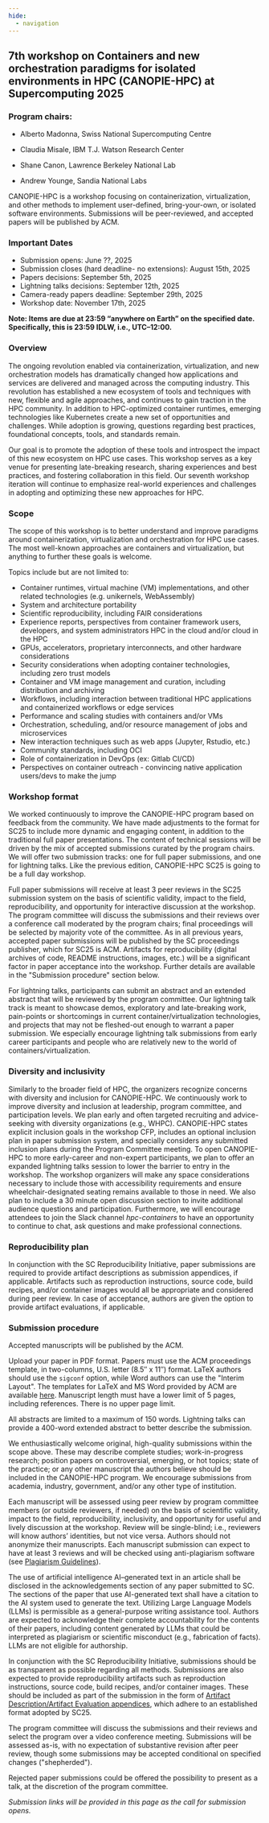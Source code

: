 ```yaml
---
hide:
  - navigation
---
```


## 7th workshop on Containers and new orchestration paradigms for isolated environments in HPC (CANOPIE-HPC) at Supercomputing 2025

### Program chairs:

* Alberto Madonna, Swiss National Supercomputing Centre
* Claudia Misale, IBM T.J. Watson Research Center

* Shane Canon, Lawrence Berkeley National Lab
* Andrew Younge, Sandia National Labs

CANOPIE-HPC is a workshop focusing on containerization, virtualization, and
other methods to implement user-defined, bring-your-own, or isolated software
environments. Submissions will be peer-reviewed, and accepted papers will be
published by ACM.

### Important Dates

* Submission opens:    June ??, 2025
* Submission closes (hard deadline- no extensions):    August 15th, 2025
* Papers decisions:    September 5th, 2025
* Lightning talks decisions:  September 12th, 2025
* Camera-ready papers deadline:    September 29th, 2025
* Workshop date:    November 17th, 2025

**Note: Items are due at 23:59 “anywhere on Earth” on the specified date. Specifically, this is 23:59 IDLW, i.e., UTC–12:00.**

### Overview

The ongoing revolution enabled via containerization, virtualization, and new 
orchestration models has dramatically changed how applications and services are 
delivered and managed across the computing industry.
This revolution has established a new ecosystem of tools and techniques with new,
flexible and agile approaches, and continues to gain traction in the HPC community. 
In addition to HPC-optimized container runtimes, emerging technologies like 
Kubernetes create a new set of opportunities and challenges. 
While adoption is growing, questions regarding best practices, foundational
concepts, tools, and standards remain.

Our goal is to promote the adoption of these tools and introspect the impact of this
new ecosystem on HPC use cases.
This workshop serves as a key venue for presenting late-breaking research, sharing
experiences and best practices, and fostering collaboration in this field.
Our seventh workshop iteration will continue to emphasize real-world experiences
and challenges in adopting and optimizing these new approaches for HPC.


### Scope

The scope of this workshop is to better understand and improve paradigms
around containerization, virtualization and orchestration for HPC use cases.
The most well-known approaches are containers and virtualization, but anything
to further these goals is welcome.

Topics include but are not limited to:

* Container runtimes, virtual machine (VM) implementations, and other related technologies
  (e.g. unikernels, WebAssembly)
* System and architecture portability
* Scientific reproducibility, including FAIR considerations 
* Experience reports, perspectives from container framework users, developers,
  and system administrators HPC in the cloud and/or cloud in the HPC
* GPUs, accelerators, proprietary interconnects, and other hardware considerations
* Security considerations when adopting container technologies, including zero trust models
* Container and VM image management and curation, including distribution and archiving
* Workflows, including interaction between traditional HPC applications 
  and containerized workflows or edge services
* Performance and scaling studies with containers and/or VMs
* Orchestration, scheduling, and/or resource management of jobs and microservices
* New interaction techniques such as web apps (Jupyter, Rstudio, etc.)
* Community standards, including OCI 
* Role of containerization in DevOps (ex: Gitlab CI/CD) 
* Perspectives on container outreach - convincing native application users/devs to make the jump


### Workshop format

We worked continuously to improve the CANOPIE-HPC program based on feedback 
from the community. We have made adjustments to the format for SC25 to include
more dynamic and engaging content, in addition to the traditional full paper
presentations. The content of technical sessions will be driven by the mix of
accepted submissions curated by the program chairs. We will offer two submission
tracks: one for full paper submissions, and one for lightning talks. Like the previous edition, CANOPIE-HPC SC25 is going to be a full day workshop. 

Full paper submissions will receive at least 3 peer reviews in the SC25 
submission system on the basis of scientific validity, impact to the field,
reproducibility, and opportunity for interactive discussion at the workshop.
The program committee will discuss the submissions and their reviews over a
conference call moderated by the program chairs; final proceedings will be
selected by majority vote of the committee. As in all previous years, accepted
paper submissions will be published by the SC proceedings publisher, which for
SC25 is ACM. Artifacts for reproducibility (digital archives of code, 
README instructions, images, etc.) will be a significant factor in paper 
acceptance into the workshop. Further details are available in the 
"Submission procedure" section below.


For lightning talks, participants can submit an abstract and an extended 
abstract that will be reviewed by the program committee. Our lightning talk 
track is meant to showcase demos, exploratory and late-breaking work, 
pain-points or shortcomings in current container/virtualization technologies, 
and projects that may not be fleshed-out enough to warrant a paper submission. 
We especially encourage lightning talk submissions from early career participants
and people who are relatively new to the world of containers/virtualization.

### Diversity and inclusivity

Similarly to the broader field of HPC, the organizers recognize concerns with 
diversity and inclusion for CANOPIE-HPC. We continuously work to improve 
diversity and inclusion at leadership, program committee, and participation levels. 
We plan early and often targeted recruiting and advice-seeking with diversity 
organizations (e.g., WHPC). CANOPIE-HPC states explicit inclusion goals in the 
workshop CFP, includes an optional inclusion plan in paper submission system,
and specially considers any submitted inclusion plans during the Program 
Committee meeting.  To open CANOPIE-HPC to more early-career and non-expert participants, 
we plan to offer an expanded lightning talks session to lower the barrier to entry 
in the workshop. The workshop organizers will make any space considerations 
necessary to include those with accessibility requirements and ensure 
wheelchair-designated seating remains available to those in need. We also plan to 
include a 30 minute open discussion section to invite additional audience questions 
and participation. Furthermore, we will encourage attendees to join the Slack 
channel _hpc-containers_ to have an opportunity to continue to chat, ask questions 
and make professional connections.

### Reproducibility plan
In conjunction with the SC Reproducibility Initiative, paper submissions are required 
to provide artifact descriptions as submission appendices, if applicable. 
Artifacts such as reproduction instructions, source code, build recipes, 
and/or container images would all be appropriate and considered during peer review.
In case of acceptance, authors are given the option to provide artifact evaluations, if applicable.


### Submission procedure

Accepted manuscripts will be published by the ACM.

Upload your paper in PDF format. Papers must use the ACM 
proceedings template, in two-columns, U.S. letter (8.5″ x 11″) format.
LaTeX authors should use the `sigconf` option, while Word authors can use the "Interim Layout".
The templates for LaTeX and MS Word provided by ACM are available [here](https://www.acm.org/publications/proceedings-template).
Manuscript length must have a lower limit of 5 pages, including references. 
There is no upper page limit.

All abstracts are limited to a maximum of 150 words. Lightning talks can provide a 400-word
extended abstract to better describe the submission.

We enthusiastically welcome original, high-quality submissions within the scope above. 
These may describe complete studies; work-in-progress research; position papers on 
controversial, emerging, or hot topics; state of the practice; or any other manuscript
the authors believe should be included in the CANOPIE-HPC program. We encourage 
submissions from academia, industry, government, and/or any other type of institution.

Each manuscript will be assessed using peer review by program committee members 
(or outside reviewers, if needed) on the basis of scientific validity, impact to 
the field, reproducibility, inclusivity, and opportunity for useful and lively 
discussion at the workshop. Review will be single-blind; i.e., reviewers will 
know authors’ identities, but not vice versa. Authors should not anonymize their 
manuscripts. Each manuscript submission can expect to have at least 3 reviews and
will be checked using anti-plagiarism software (see [Plagiarism Guidelines](https://www.ieee.org/publications/rights/index.html#plagiarism-guidelines)).

The use of artificial intelligence AI–generated text in an article shall be disclosed
in the acknowledgements section of any paper submitted to SC. The sections of the paper
that use AI-generated text shall have a citation to the AI system used to generate the text. 
Utilizing Large Language Models (LLMs) is permissible as a general-purpose writing 
assistance tool. Authors are expected to acknowledge their complete accountability 
for the contents of their papers, including content generated by LLMs that could be 
interpreted as plagiarism or scientific misconduct (e.g., fabrication of facts). 
LLMs are not eligible for authorship.

In conjunction with the SC Reproducibility Initiative, submissions should be as 
transparent as possible regarding all methods. Submissions are also expected to
provide reproducibility artifacts such as reproduction instructions, source code, 
build recipes, and/or container images. These should be included as part of the 
submission in the form of [Artifact Description/Artifact Evaluation appendices](https://sc25.supercomputing.org/program/papers/reproducibility-appendices-badges/), 
which adhere to an established format adopted by SC25.

The program committee will discuss the submissions and their reviews and select the 
program over a video conference meeting. Submissions will be assessed as-is, with 
no expectation of substantive revision after peer review, though some submissions 
may be accepted conditional on specified changes ("shepherded").

Rejected paper submissions could be offered the possibility to present as a talk,
at the discretion of the program committee.

_Submission links will be provided in this page as the call for submission opens._

<!--
Submit your [SC24 CANOPIE-HPC paper](https://submissions.supercomputing.org/?page=Submit&id=SCWorkshopCANOPIEHPCSubmission&site=sc24)

Submit your [SC24 CANOPIE-HPC lightning talk](https://submissions.supercomputing.org/?page=Submit&id=SCWorkshopCANOPIEHPCLightningTalkSubmission&site=sc24)
//-->
